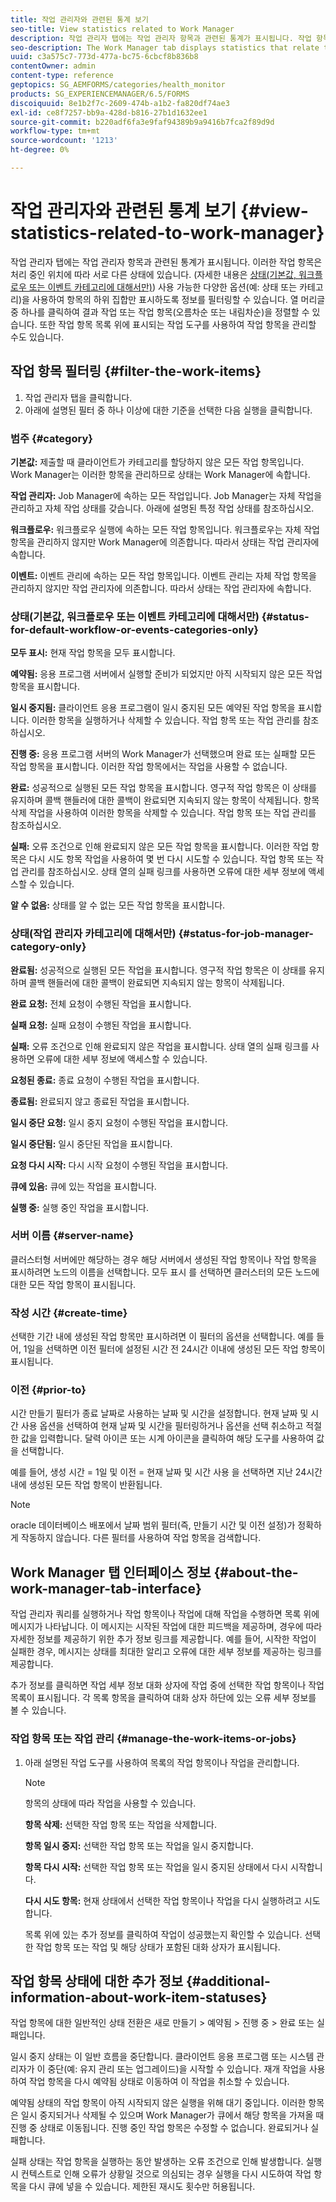 ```yaml
---
title: 작업 관리자와 관련된 통계 보기
seo-title: View statistics related to Work Manager
description: 작업 관리자 탭에는 작업 관리자 항목과 관련된 통계가 표시됩니다. 작업 항목을 보고 필터링할 수 있는 방법을 알아봅니다.
seo-description: The Work Manager tab displays statistics that relate to Work Manager items. Learn how you can view and filter the work items.
uuid: c3a575c7-773d-477a-bc75-6cbcf8b836b8
contentOwner: admin
content-type: reference
geptopics: SG_AEMFORMS/categories/health_monitor
products: SG_EXPERIENCEMANAGER/6.5/FORMS
discoiquuid: 8e1b2f7c-2609-474b-a1b2-fa820df74ae3
exl-id: ce8f7257-bb9a-428d-b816-27b1d1632ee1
source-git-commit: b220adf6fa3e9faf94389b9a9416b7fca2f89d9d
workflow-type: tm+mt
source-wordcount: '1213'
ht-degree: 0%

---
```


# 작업 관리자와 관련된 통계 보기 {#view-statistics-related-to-work-manager}

작업 관리자 탭에는 작업 관리자 항목과 관련된 통계가 표시됩니다. 이러한 작업 항목은 처리 중인 위치에 따라 서로 다른 상태에 있습니다. (자세한 내용은 [상태(기본값, 워크플로우 또는 이벤트 카테고리에 대해서만)](view-statistics-related-manager.md#status-for-default-workflow-or-events-categories-only)) 사용 가능한 다양한 옵션(예: 상태 또는 카테고리)을 사용하여 항목의 하위 집합만 표시하도록 정보를 필터링할 수 있습니다. 열 머리글 중 하나를 클릭하여 결과 작업 또는 작업 항목(오름차순 또는 내림차순)을 정렬할 수 있습니다. 또한 작업 항목 목록 위에 표시되는 작업 도구를 사용하여 작업 항목을 관리할 수도 있습니다.

## 작업 항목 필터링 {#filter-the-work-items}

1. 작업 관리자 탭을 클릭합니다.
1. 아래에 설명된 필터 중 하나 이상에 대한 기준을 선택한 다음 실행을 클릭합니다.

### 범주 {#category}

**기본값:** 제출할 때 클라이언트가 카테고리를 할당하지 않은 모든 작업 항목입니다. Work Manager는 이러한 항목을 관리하므로 상태는 Work Manager에 속합니다.

**작업 관리자:** Job Manager에 속하는 모든 작업입니다. Job Manager는 자체 작업을 관리하고 자체 작업 상태를 갖습니다. 아래에 설명된 특정 작업 상태를 참조하십시오.

**워크플로우:** 워크플로우 실행에 속하는 모든 작업 항목입니다. 워크플로우는 자체 작업 항목을 관리하지 않지만 Work Manager에 의존합니다. 따라서 상태는 작업 관리자에 속합니다.

**이벤트:** 이벤트 관리에 속하는 모든 작업 항목입니다. 이벤트 관리는 자체 작업 항목을 관리하지 않지만 작업 관리자에 의존합니다. 따라서 상태는 작업 관리자에 속합니다.

### 상태(기본값, 워크플로우 또는 이벤트 카테고리에 대해서만) {#status-for-default-workflow-or-events-categories-only}

**모두 표시:** 현재 작업 항목을 모두 표시합니다.

**예약됨:** 응용 프로그램 서버에서 실행할 준비가 되었지만 아직 시작되지 않은 모든 작업 항목을 표시합니다.

**일시 중지됨:** 클라이언트 응용 프로그램이 일시 중지된 모든 예약된 작업 항목을 표시합니다. 이러한 항목을 실행하거나 삭제할 수 있습니다. 작업 항목 또는 작업 관리를 참조하십시오.

**진행 중:** 응용 프로그램 서버의 Work Manager가 선택했으며 완료 또는 실패할 모든 작업 항목을 표시합니다. 이러한 작업 항목에서는 작업을 사용할 수 없습니다.

**완료:** 성공적으로 실행된 모든 작업 항목을 표시합니다. 영구적 작업 항목은 이 상태를 유지하며 콜백 핸들러에 대한 콜백이 완료되면 지속되지 않는 항목이 삭제됩니다. 항목 삭제 작업을 사용하여 이러한 항목을 삭제할 수 있습니다. 작업 항목 또는 작업 관리를 참조하십시오.

**실패:** 오류 조건으로 인해 완료되지 않은 모든 작업 항목을 표시합니다. 이러한 작업 항목은 다시 시도 항목 작업을 사용하여 몇 번 다시 시도할 수 있습니다. 작업 항목 또는 작업 관리를 참조하십시오. 상태 열의 실패 링크를 사용하면 오류에 대한 세부 정보에 액세스할 수 있습니다.

**알 수 없음:** 상태를 알 수 없는 모든 작업 항목을 표시합니다.

### 상태(작업 관리자 카테고리에 대해서만) {#status-for-job-manager-category-only}

**완료됨:** 성공적으로 실행된 모든 작업을 표시합니다. 영구적 작업 항목은 이 상태를 유지하며 콜백 핸들러에 대한 콜백이 완료되면 지속되지 않는 항목이 삭제됩니다.

**완료 요청:** 전체 요청이 수행된 작업을 표시합니다.

**실패 요청:** 실패 요청이 수행된 작업을 표시합니다.

**실패:** 오류 조건으로 인해 완료되지 않은 작업을 표시합니다. 상태 열의 실패 링크를 사용하면 오류에 대한 세부 정보에 액세스할 수 있습니다.

**요청된 종료:** 종료 요청이 수행된 작업을 표시합니다.

**종료됨:** 완료되지 않고 종료된 작업을 표시합니다.

**일시 중단 요청:** 일시 중지 요청이 수행된 작업을 표시합니다.

**일시 중단됨:** 일시 중단된 작업을 표시합니다.

**요청 다시 시작:** 다시 시작 요청이 수행된 작업을 표시합니다.

**큐에 있음:** 큐에 있는 작업을 표시합니다.

**실행 중:** 실행 중인 작업을 표시합니다.

### 서버 이름 {#server-name}

클러스터형 서버에만 해당하는 경우 해당 서버에서 생성된 작업 항목이나 작업 항목을 표시하려면 노드의 이름을 선택합니다. 모두 표시 를 선택하면 클러스터의 모든 노드에 대한 모든 작업 항목이 표시됩니다.

### 작성 시간 {#create-time}

선택한 기간 내에 생성된 작업 항목만 표시하려면 이 필터의 옵션을 선택합니다. 예를 들어, 1일을 선택하면 이전 필터에 설정된 시간 전 24시간 이내에 생성된 모든 작업 항목이 표시됩니다.

### 이전 {#prior-to}

시간 만들기 필터가 종료 날짜로 사용하는 날짜 및 시간을 설정합니다. 현재 날짜 및 시간 사용 옵션을 선택하여 현재 날짜 및 시간을 필터링하거나 옵션을 선택 취소하고 적절한 값을 입력합니다. 달력 아이콘 또는 시계 아이콘을 클릭하여 해당 도구를 사용하여 값을 선택합니다.

예를 들어, 생성 시간 = 1일 및 이전 = 현재 날짜 및 시간 사용 을 선택하면 지난 24시간 내에 생성된 모든 작업 항목이 반환됩니다.

>[!NOTE]
>
>oracle 데이터베이스 배포에서 날짜 범위 필터(즉, 만들기 시간 및 이전 설정)가 정확하게 작동하지 않습니다. 다른 필터를 사용하여 작업 항목을 검색합니다.

## Work Manager 탭 인터페이스 정보 {#about-the-work-manager-tab-interface}

작업 관리자 쿼리를 실행하거나 작업 항목이나 작업에 대해 작업을 수행하면 목록 위에 메시지가 나타납니다. 이 메시지는 시작된 작업에 대한 피드백을 제공하며, 경우에 따라 자세한 정보를 제공하기 위한 추가 정보 링크를 제공합니다. 예를 들어, 시작한 작업이 실패한 경우, 메시지는 상태를 최대한 알리고 오류에 대한 세부 정보를 제공하는 링크를 제공합니다.

추가 정보를 클릭하면 작업 세부 정보 대화 상자에 작업 중에 선택한 작업 항목이나 작업 목록이 표시됩니다. 각 목록 항목을 클릭하여 대화 상자 하단에 있는 오류 세부 정보를 볼 수 있습니다.

### 작업 항목 또는 작업 관리 {#manage-the-work-items-or-jobs}

1. 아래 설명된 작업 도구를 사용하여 목록의 작업 항목이나 작업을 관리합니다.

   >[!NOTE]
   >
   >항목의 상태에 따라 작업을 사용할 수 있습니다.

   **항목 삭제:** 선택한 작업 항목 또는 작업을 삭제합니다.

   **항목 일시 중지:** 선택한 작업 항목 또는 작업을 일시 중지합니다.

   **항목 다시 시작:** 선택한 작업 항목 또는 작업을 일시 중지된 상태에서 다시 시작합니다.

   **다시 시도 항목:** 현재 상태에서 선택한 작업 항목이나 작업을 다시 실행하려고 시도합니다.

   목록 위에 있는 추가 정보를 클릭하여 작업이 성공했는지 확인할 수 있습니다. 선택한 작업 항목 또는 작업 및 해당 상태가 포함된 대화 상자가 표시됩니다.

## 작업 항목 상태에 대한 추가 정보 {#additional-information-about-work-item-statuses}

작업 항목에 대한 일반적인 상태 전환은 새로 만들기 > 예약됨 > 진행 중 > 완료 또는 실패입니다.

일시 중지 상태는 이 일반 흐름을 중단합니다. 클라이언트 응용 프로그램 또는 시스템 관리자가 이 중단(예: 유지 관리 또는 업그레이드)을 시작할 수 있습니다. 재개 작업을 사용하여 작업 항목을 다시 예약됨 상태로 이동하여 이 작업을 취소할 수 있습니다.

예약됨 상태의 작업 항목이 아직 시작되지 않은 실행을 위해 대기 중입니다. 이러한 항목은 일시 중지되거나 삭제될 수 있으며 Work Manager가 큐에서 해당 항목을 가져올 때 진행 중 상태로 이동됩니다. 진행 중인 작업 항목은 수정할 수 없습니다. 완료되거나 실패합니다.

실패 상태는 작업 항목을 실행하는 동안 발생하는 오류 조건으로 인해 발생합니다. 실행 시 컨텍스트로 인해 오류가 상황일 것으로 의심되는 경우 실행을 다시 시도하여 작업 항목을 다시 큐에 넣을 수 있습니다. 제한된 재시도 횟수만 허용됩니다.
